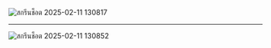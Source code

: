 ![สกรีนช็อต 2025-02-11 130817](https://github.com/user-attachments/assets/25ee7eb0-c616-4636-af9c-eed5890a03a4)

---------------------------------

![สกรีนช็อต 2025-02-11 130852](https://github.com/user-attachments/assets/6e892222-5dd6-4fd5-8eff-c904fa12da58)
